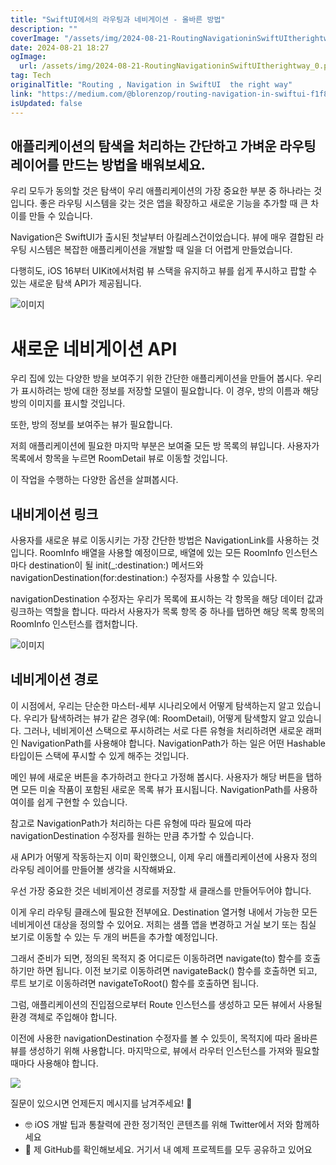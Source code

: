```yaml
---
title: "SwiftUI에서의 라우팅과 네비게이션 - 올바른 방법"
description: ""
coverImage: "/assets/img/2024-08-21-RoutingNavigationinSwiftUItherightway_0.png"
date: 2024-08-21 18:27
ogImage: 
  url: /assets/img/2024-08-21-RoutingNavigationinSwiftUItherightway_0.png
tag: Tech
originalTitle: "Routing , Navigation in SwiftUI  the right way"
link: "https://medium.com/@blorenzop/routing-navigation-in-swiftui-f1f8ff818937"
isUpdated: false
---
```



## 애플리케이션의 탐색을 처리하는 간단하고 가벼운 라우팅 레이어를 만드는 방법을 배워보세요.

우리 모두가 동의할 것은 탐색이 우리 애플리케이션의 가장 중요한 부분 중 하나라는 것입니다. 좋은 라우팅 시스템을 갖는 것은 앱을 확장하고 새로운 기능을 추가할 때 큰 차이를 만들 수 있습니다.

Navigation은 SwiftUI가 출시된 첫날부터 아킬레스건이었습니다. 뷰에 매우 결합된 라우팅 시스템은 복잡한 애플리케이션을 개발할 때 일을 더 어렵게 만들었습니다.

다행히도, iOS 16부터 UIKit에서처럼 뷰 스택을 유지하고 뷰를 쉽게 푸시하고 팝할 수 있는 새로운 탐색 API가 제공됩니다.

<div class="content-ad"></div>

![이미지](/assets/img/2024-08-21-RoutingNavigationinSwiftUItherightway_0.png)

# 새로운 네비게이션 API

우리 집에 있는 다양한 방을 보여주기 위한 간단한 애플리케이션을 만들어 봅시다. 우리가 표시하려는 방에 대한 정보를 저장할 모델이 필요합니다. 이 경우, 방의 이름과 해당 방의 이미지를 표시할 것입니다.

또한, 방의 정보를 보여주는 뷰가 필요합니다.

<div class="content-ad"></div>

저희 애플리케이션에 필요한 마지막 부분은 보여줄 모든 방 목록의 뷰입니다. 사용자가 목록에서 항목을 누르면 RoomDetail 뷰로 이동할 것입니다.

이 작업을 수행하는 다양한 옵션을 살펴봅시다.

## 내비게이션 링크

사용자를 새로운 뷰로 이동시키는 가장 간단한 방법은 NavigationLink를 사용하는 것입니다. RoomInfo 배열을 사용할 예정이므로, 배열에 있는 모든 RoomInfo 인스턴스마다 destination이 될 init(_:destination:) 메서드와 navigationDestination(for:destination:) 수정자를 사용할 수 있습니다.

<div class="content-ad"></div>

navigationDestination 수정자는 우리가 목록에 표시하는 각 항목을 해당 데이터 값과 링크하는 역할을 합니다. 따라서 사용자가 목록 항목 중 하나를 탭하면 해당 목록 항목의 RoomInfo 인스턴스를 캡처합니다.

![이미지](https://miro.medium.com/v2/resize:fit:462/1*G04epGt-vTLS956eb_Jo1w.gif)

## 네비게이션 경로

이 시점에서, 우리는 단순한 마스터-세부 시나리오에서 어떻게 탐색하는지 알고 있습니다. 우리가 탐색하려는 뷰가 같은 경우(예: RoomDetail), 어떻게 탐색할지 알고 있습니다. 그러나, 네비게이션 스택으로 푸시하려는 서로 다른 유형을 처리하려면 새로운 래퍼인 NavigationPath를 사용해야 합니다. NavigationPath가 하는 일은 어떤 Hashable 타입이든 스택에 푸시할 수 있게 해주는 것입니다.

<div class="content-ad"></div>

메인 뷰에 새로운 버튼을 추가하려고 한다고 가정해 봅시다. 사용자가 해당 버튼을 탭하면 모든 미술 작품이 포함된 새로운 목록 뷰가 표시됩니다. NavigationPath를 사용하여이를 쉽게 구현할 수 있습니다.

참고로 NavigationPath가 처리하는 다른 유형에 따라 필요에 따라 navigationDestination 수정자를 원하는 만큼 추가할 수 있습니다.

<div class="content-ad"></div>

새 API가 어떻게 작동하는지 이미 확인했으니, 이제 우리 애플리케이션에 사용자 정의 라우팅 레이어를 만들어볼 생각을 시작해봐요.

우선 가장 중요한 것은 네비게이션 경로를 저장할 새 클래스를 만들어두어야 합니다.

이게 우리 라우팅 클래스에 필요한 전부에요. Destination 열거형 내에서 가능한 모든 네비게이션 대상을 정의할 수 있어요. 저희는 샘플 앱을 변경하고 거실 보기 또는 침실 보기로 이동할 수 있는 두 개의 버튼을 추가할 예정입니다.

그래서 준비가 되면, 정의된 목적지 중 어디로든 이동하려면 navigate(to) 함수를 호출하기만 하면 됩니다. 이전 보기로 이동하려면 navigateBack() 함수를 호출하면 되고, 루트 보기로 이동하려면 navigateToRoot() 함수를 호출하면 됩니다.

<div class="content-ad"></div>

그럼, 애플리케이션의 진입점으로부터 Route 인스턴스를 생성하고 모든 뷰에서 사용될 환경 객체로 주입해야 합니다.

이전에 사용한 navigationDestination 수정자를 볼 수 있듯이, 목적지에 따라 올바른 뷰를 생성하기 위해 사용합니다. 마지막으로, 뷰에서 라우터 인스턴스를 가져와 필요할 때마다 사용해야 합니다.

<img src="https://miro.medium.com/v2/resize:fit:462/1*wRmlp16QfJEjD80eKrdMsw.gif" />

질문이 있으시면 언제든지 메시지를 남겨주세요! 🙂

<div class="content-ad"></div>

- 🤓 iOS 개발 팁과 통찰력에 관한 정기적인 콘텐츠를 위해 Twitter에서 저와 함께하세요
- 🚀 제 GitHub를 확인해보세요. 거기서 내 예제 프로젝트를 모두 공유하고 있어요